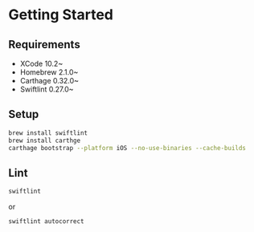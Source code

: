 # Getting Started
  
## Requirements

- XCode 10.2~
- Homebrew 2.1.0~
- Carthage 0.32.0~
- Swiftlint 0.27.0~

## Setup

```sh
brew install swiftlint
brew install carthge
carthage bootstrap --platform iOS --no-use-binaries --cache-builds
```

## Lint

```sh
swiftlint
```
or
```sh
swiftlint autocorrect
```

